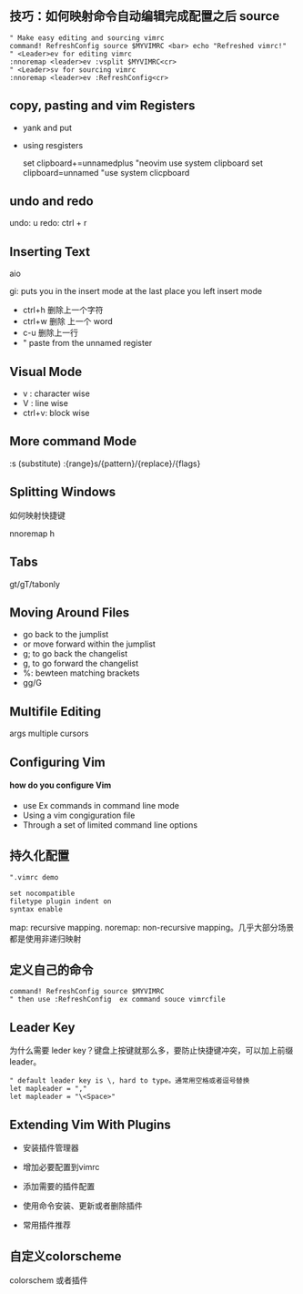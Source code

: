 

## 技巧：如何映射命令自动编辑完成配置之后 source

    " Make easy editing and sourcing vimrc
    command! RefreshConfig source $MYVIMRC <bar> echo "Refreshed vimrc!"
    " <Leader>ev for editing vimrc
    :nnoremap <leader>ev :vsplit $MYVIMRC<cr>
    " <Leader>sv for sourcing vimrc
    :nnoremap <leader>ev :RefreshConfig<cr>


## copy, pasting and vim Registers

- yank and put
- using resgisters

    set clipboard+=unnamedplus  "neovim use system clipboard
    set clipboard=unnamed "use system clicpboard


## undo and redo


undo: u
redo: ctrl + r


## Inserting Text
aio

gi: puts you in the insert mode at the last place you left insert mode

- ctrl+h 删除上一个字符
- ctrl+w 删除 上一个 word
- c-u 删除上一行
- <C-R>" paste from the unnamed register


## Visual Mode

- v : character wise
- V : line wise
- ctrl+v: block wise


## More command Mode

:s (substitute)
:{range}s/{pattern}/{replace}/{flags}


## Splitting Windows

如何映射快捷键

nnoremap <c-h> <c-h><c-w>h


## Tabs

gt/gT/tabonly

## Moving Around Files

- <C-o> go back to the jumplist
- <TAB>or<C-i> move forward within the jumplist
- g;   to go back the changelist
- g,   to go forward the changelist
- %: bewteen matching brackets
- gg/G


## Multifile Editing

args
multiple cursors


## Configuring Vim

#### how do you configure Vim
- use Ex commands in command line mode
- Using a vim congiguration file
- Through a set of limited command line options


## 持久化配置

    ".vimrc demo

    set nocompatible
    filetype plugin indent on
    syntax enable

map: recursive mapping.
noremap: non-recursive mapping。几乎大部分场景都是使用非递归映射


## 定义自己的命令

    command! RefreshConfig source $MYVIMRC
    " then use :RefreshConfig  ex command souce vimrcfile


## Leader Key

为什么需要 leder key？键盘上按键就那么多，要防止快捷键冲突，可以加上前缀 leader。

    " default leader key is \, hard to type。通常用空格或者逗号替换
    let mapleader = ","
    let mapleader = "\<Space>"


## Extending Vim With Plugins

- 安装插件管理器
- 增加必要配置到vimrc
- 添加需要的插件配置
- 使用命令安装、更新或者删除插件

- 常用插件推荐


## 自定义colorscheme
colorschem 或者插件
